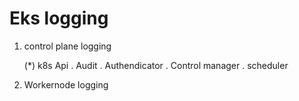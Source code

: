 # Eks logging

1. control plane logging

   (*) k8s Api
   . Audit
   . Authendicator
   . Control manager
   . scheduler
   
 2. Workernode logging  
   
